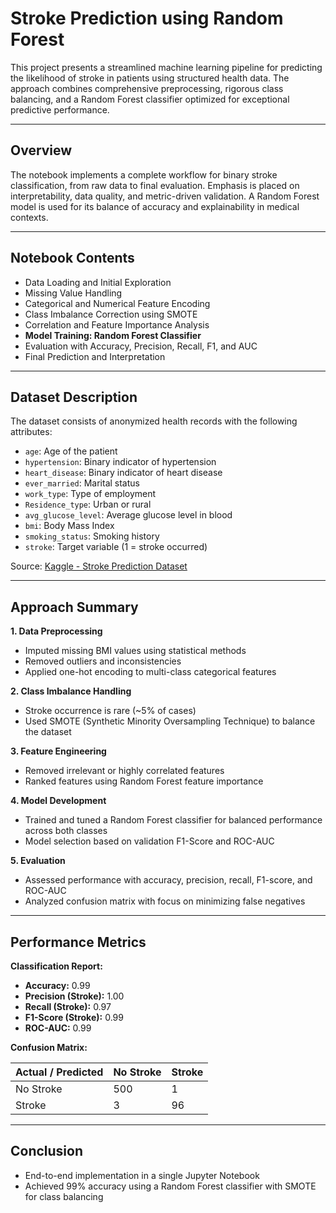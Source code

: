 # Stroke Prediction using Random Forest

This project presents a streamlined machine learning pipeline for predicting the likelihood of stroke in patients using structured health data. The approach combines comprehensive preprocessing, rigorous class balancing, and a Random Forest classifier optimized for exceptional predictive performance.

---

## Overview

The notebook implements a complete workflow for binary stroke classification, from raw data to final evaluation. Emphasis is placed on interpretability, data quality, and metric-driven validation. A Random Forest model is used for its balance of accuracy and explainability in medical contexts.

---

## Notebook Contents

- Data Loading and Initial Exploration  
- Missing Value Handling  
- Categorical and Numerical Feature Encoding  
- Class Imbalance Correction using SMOTE  
- Correlation and Feature Importance Analysis  
- **Model Training: Random Forest Classifier**
- Evaluation with Accuracy, Precision, Recall, F1, and AUC  
- Final Prediction and Interpretation

---

## Dataset Description

The dataset consists of anonymized health records with the following attributes:

- `age`: Age of the patient  
- `hypertension`: Binary indicator of hypertension  
- `heart_disease`: Binary indicator of heart disease  
- `ever_married`: Marital status  
- `work_type`: Type of employment  
- `Residence_type`: Urban or rural  
- `avg_glucose_level`: Average glucose level in blood  
- `bmi`: Body Mass Index  
- `smoking_status`: Smoking history  
- `stroke`: Target variable (1 = stroke occurred)

Source: [Kaggle - Stroke Prediction Dataset](https://www.kaggle.com/fedesoriano/stroke-prediction-dataset)

---

## Approach Summary

**1. Data Preprocessing**  
- Imputed missing BMI values using statistical methods  
- Removed outliers and inconsistencies  
- Applied one-hot encoding to multi-class categorical features

**2. Class Imbalance Handling**  
- Stroke occurrence is rare (~5% of cases)  
- Used SMOTE (Synthetic Minority Oversampling Technique) to balance the dataset

**3. Feature Engineering**  
- Removed irrelevant or highly correlated features  
- Ranked features using Random Forest feature importance

**4. Model Development**  
- Trained and tuned a Random Forest classifier for balanced performance across both classes  
- Model selection based on validation F1-Score and ROC-AUC

**5. Evaluation**  
- Assessed performance with accuracy, precision, recall, F1-score, and ROC-AUC  
- Analyzed confusion matrix with focus on minimizing false negatives

---

## Performance Metrics

**Classification Report:**

- **Accuracy:** 0.99  
- **Precision (Stroke):** 1.00  
- **Recall (Stroke):** 0.97  
- **F1-Score (Stroke):** 0.99  
- **ROC-AUC:** 0.99  

**Confusion Matrix:**

| Actual / Predicted | No Stroke | Stroke |
|--------------------|-----------|--------|
| No Stroke          | 500       | 1      |
| Stroke             | 3         | 96     |

---

## Conclusion

- End-to-end implementation in a single Jupyter Notebook  
- Achieved 99% accuracy using a Random Forest classifier with SMOTE for class balancing  
